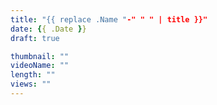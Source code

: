 ```yaml
---
title: "{{ replace .Name "-" " " | title }}"
date: {{ .Date }}
draft: true

thumbnail: ""
videoName: ""
length: ""
views: ""
---
```


